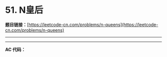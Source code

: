 # 51. N皇后

**题目链接：**[https://leetcode-cn.com/problems/n-queens](https://leetcode-cn.com/problems/n-queens)

---

<Cards card="leetcode_51_n-queens"></Cards>

---

**AC 代码：**

```java

```